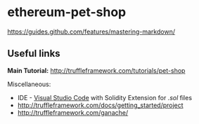 # ethereum-pet-shop
https://guides.github.com/features/mastering-markdown/

## Useful links

**Main Tutorial:** http://truffleframework.com/tutorials/pet-shop

Miscellaneous: 
* IDE - [Visual Studio Code](https://code.visualstudio.com/download) with Solidity Extension for *.sol* files
* http://truffleframework.com/docs/getting_started/project
* http://truffleframework.com/ganache/
